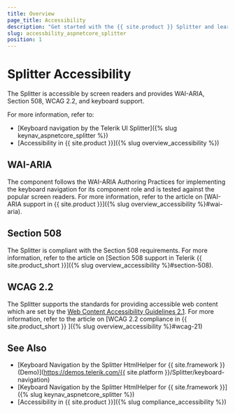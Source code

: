 ```yaml
---
title: Overview
page_title: Accessibility
description: "Get started with the {{ site.product }} Splitter and learn about its accessibility support for WAI-ARIA, Section 508, and WCAG 2.2."
slug: accessbility_aspnetcore_splitter
position: 1
---
```


# Splitter Accessibility

The Splitter is accessible by screen readers and provides WAI-ARIA, Section 508, WCAG 2.2, and keyboard support.

For more information, refer to:
* [Keyboard navigation by the Telerik UI Splitter]({% slug keynav_aspnetcore_splitter %})
* [Accessibility in {{ site.product }}]({% slug overview_accessibility %})

## WAI-ARIA

The component follows the WAI-ARIA Authoring Practices for implementing the keyboard navigation for its component role and is tested against the popular screen readers. For more information, refer to the article on [WAI-ARIA support in {{ site.product }}]({% slug overview_accessibility %}#wai-aria).

## Section 508

The Splitter is compliant with the Section 508 requirements. For more information, refer to the article on [Section 508 support in Telerik {{ site.product_short }}]({% slug overview_accessibility %}#section-508).

## WCAG 2.2

The Splitter supports the standards for providing accessible web content which are set by the [Web Content Accessibility Guidelines 2.1](https://www.w3.org/TR/WCAG/). For more information, refer to the article on [WCAG 2.2 compliance in {{ site.product_short }} ]({% slug overview_accessibility %}#wcag-21)

## See Also

* [Keyboard Navigation by the Splitter HtmlHelper for {{ site.framework }} (Demo)](https://demos.telerik.com/{{ site.platform }}/Splitter/keyboard-navigation)
* [Keyboard Navigation by the Splitter HtmlHelper for {{ site.framework }}]({% slug keynav_aspnetcore_splitter %})
* [Accessibility in {{ site.product }}]({% slug compliance_accessibility %})